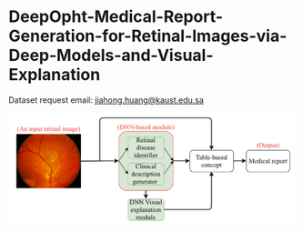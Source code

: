 # DeepOpht-Medical-Report-Generation-for-Retinal-Images-via-Deep-Models-and-Visual-Explanation

Dataset request email: jiahong.huang@kaust.edu.sa


![Screenshot](flowchart.png)
